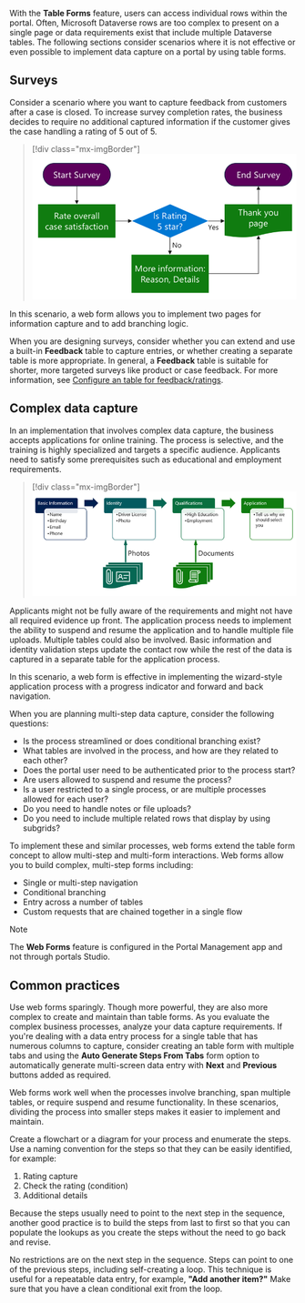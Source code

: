 With the **Table Forms** feature, users can access individual rows within the portal. Often, Microsoft Dataverse rows are too complex to present on a single page or data requirements exist that include multiple Dataverse tables. The following sections consider scenarios where it is not effective or even possible to implement data capture on a portal by using table forms.

## Surveys

Consider a scenario where you want to capture feedback from customers after a case is closed. To increase survey completion rates, the business decides to require no additional captured information if the customer gives the case handling a rating of 5 out of 5.

> [!div class="mx-imgBorder"]
> [![Diagram example web form survey flow.](../media/web-form-survey.png)](../media/web-form-survey.png#lightbox)

In this scenario, a web form allows you to implement two pages for information capture and to add branching logic.

When you are designing surveys, consider whether you can extend and use a built-in **Feedback** table to capture entries, or whether creating a separate table is more appropriate. In general, a **Feedback** table is suitable for shorter, more targeted surveys like product or case feedback. For more information, see [Configure an table for feedback/ratings](/powerapps/maker/common-data-service/configure-entity-feedback/?azure-portal=true).

## Complex data capture

In an implementation that involves complex data capture, the business accepts applications for online training. The process is selective, and the training is highly specialized and targets a specific audience. Applicants need to satisfy some prerequisites such as educational and employment requirements.

> [!div class="mx-imgBorder"]
> [![Diagram example web form multi-step application.](../media/web-form-application.png)](../media/web-form-application.png#lightbox)

Applicants might not be fully aware of the requirements and might not have all required evidence up front. The application process needs to implement the ability to suspend and resume the application and to handle multiple file uploads. Multiple tables could also be involved. Basic information and identity validation steps update the contact row while the rest of the data is captured in a separate table for the application process.

In this scenario, a web form is effective in implementing the wizard-style application process with a progress indicator and forward and back navigation.

When you are planning multi-step data capture, consider the following questions:

- Is the process streamlined or does conditional branching exist?
- What tables are involved in the process, and how are they related to each other?
- Does the portal user need to be authenticated prior to the process start?
- Are users allowed to suspend and resume the process?
- Is a user restricted to a single process, or are multiple processes allowed for each user?
- Do you need to handle notes or file uploads?
- Do you need to include multiple related rows that display by using subgrids?

To implement these and similar processes, web forms extend the table form concept to allow multi-step and multi-form interactions. Web forms allow you to build complex, multi-step forms including:

- Single or multi-step navigation
- Conditional branching
- Entry across a number of tables
- Custom requests that are chained together in a single flow

> [!NOTE]
> The **Web Forms** feature is configured in the Portal Management app and not through portals Studio.

## Common practices

Use web forms sparingly. Though more powerful, they are also more complex to create and maintain than table forms. As you evaluate the complex business processes, analyze your data capture requirements. If you're dealing with a data entry process for a single table that has numerous columns to capture, consider creating an table form with multiple tabs and using the **Auto Generate Steps From Tabs** form option to automatically generate multi-screen data entry with **Next** and **Previous** buttons added as required.

Web forms work well when the processes involve branching, span multiple tables, or require suspend and resume functionality. In these scenarios, dividing the process into smaller steps makes it easier to implement and maintain.

Create a flowchart or a diagram for your process and enumerate the steps. Use a naming convention for the steps so that they can be easily identified, for example: 

1. Rating capture
2. Check the rating (condition)
3. Additional details

Because the steps usually need to point to the next step in the sequence, another good practice is to build the steps from last to first so that you can populate the lookups as you create the steps without the need to go back and revise.

No restrictions are on the next step in the sequence. Steps can point to one of the previous steps, including self-creating a loop. This technique is useful for a repeatable data entry, for example, **"Add another item?"** Make sure that you have a clean conditional exit from the loop.